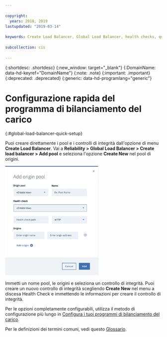 ```yaml
---

copyright:
  years: 2018, 2019
lastupdated: "2019-03-14"

keywords: Create Load Balancer, Global Load Balancer, health checks, quick setup

subcollection: cis

---
```


{:shortdesc: .shortdesc}
{:new_window: target="_blank"}
{:DomainName: data-hd-keyref="DomainName"}
{:note: .note}
{:important: .important}
{:deprecated: .deprecated}
{:generic: data-hd-programlang="generic"}


# Configurazione rapida del programma di bilanciamento del carico
{:#global-load-balancer-quick-setup}

Puoi creare direttamente i pool e i controlli di integrità dall'opzione di menu **Create Load Balancer**. Vai a **Reliability > Global Load Balancer > Create load balancer > Add pool** e seleziona l'opzione **Create New** nel pool di origini.  

<img src="images/create-new-origin-pool.png" alt="immagine" style="width: 300px;"/>

Immetti un nome pool, le origini e seleziona un controllo di integrità. Puoi creare un nuovo controllo di integrità scegliendo **Create New** nel menu a discesa Health Check e immettendo le informazioni per creare il controllo di integrità.  

Per le opzioni completamente configurabili, utilizza il metodo di configurazione più lungo in [Configura i tuoi programmi di bilanciamento del carico](/docs/infrastructure/cis?topic=cis-set-up-and-configure-your-load-balancers).

Per le definizioni dei termini comuni, vedi questo  [Glossario](/docs/infrastructure/cis?topic=cis-glossary).
